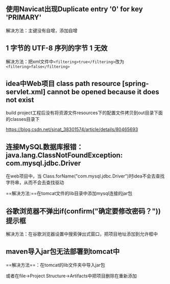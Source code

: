 ## 使用Navicat出现Duplicate entry '0' for key 'PRIMARY'

解决方法：主键没有自增，添加自增

## 1 字节的 UTF-8 序列的字节 1 无效

解决方法：把xml文件中`<filtering>true</filtering>`改为`<filtering>false</filtering>`

## idea中Web项目 class path resource [spring-servlet.xml] cannot be opened because it does not exist

build project工程后没有将资源文件resources下的配置文件拷贝到out目录下面的classes目录下

https://blog.csdn.net/sinat_38301574/article/details/80465693

## 连接MySQL数据库报错：java.lang.ClassNotFoundException: com.mysql.jdbc.Driver

在web项目中，当 Class.forName("com.mysql.jdbc.Driver")时idea不会去查找字符串，从而不会去查找驱动

==解决方法:==在tomcat文件的lib目录中添加mysql连接的jar包

## 谷歌浏览器不弹出if(confirm("确定要修改密码？"))提示框

解决方法：在谷歌浏览器设置中搜索弹出式窗口，把项目地址添加到允许框中

## maven导入jar包无法部署到tomcat中

==解决方法==：在tomcat的lib文件夹中导入jar包

或者在file->Project Structure->Artifacts中把项目删除在重新添加

